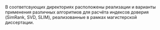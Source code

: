 В соответсвующих директориях расположены реализации и варианты применения различных алгоритмов для расчёта индексов доверия (SimRank, SVD, SLIM), реализованные в рамках магистерской диссертации.